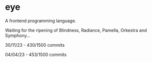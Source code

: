 # eye
A frontend programming language.

Waiting for the ripening of Blindness, Radiance, Pamella, Orkestra and Symphony...

30/11/23 - 430/1500 commits

04/04/23 - 453/1500 commits
